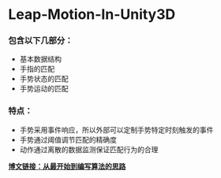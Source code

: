 # Leap-Motion-In-Unity3D
### **包含以下几部分：**
+ 基本数据结构
+ 手指的匹配
+ 手势状态的匹配
+ 手势运动的匹配

### **特点：**
+ 手势采用事件响应，所以外部可以定制手势特定时刻触发的事件
+ 手势通过阈值调节匹配的精确度
+ 动作通过离散的数据监测保证匹配行为的合理  

[ **博文链接：从最开始到编写算法的思路** ](http://blog.csdn.net/u012289636/article/details/46883731)
